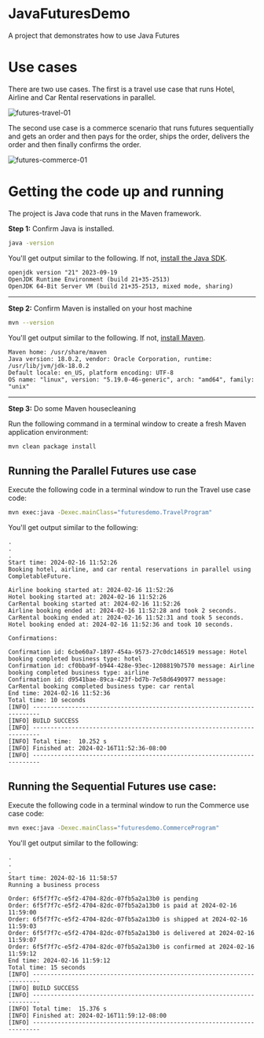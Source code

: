 # JavaFuturesDemo
A project that demonstrates how to use Java Futures

# Use cases

There are two use cases. The first is a travel use case that runs Hotel, Airline and Car Rental reservations in 
parallel.

![futures-travel-01](https://github.com/reselbob/JavaFuturesDemo/assets/1110569/2b49ce70-e003-4f31-b9cb-8007816da47a)


The second use case is a commerce scenario that runs futures sequentially and gets an order and then pays for the 
order, ships the 
order, 
delivers 
the 
order and then finally confirms the order.

![futures-commerce-01](https://github.com/reselbob/JavaFuturesDemo/assets/1110569/fe74af89-2319-46c5-9d82-419e2fd9d28e)


# Getting the code up and running

The project is Java code that runs in the Maven framework.

**Step 1:**  Confirm Java is installed.

```bash
java -version
```

You'll get output similar to the following. If not, [install the Java SDK](https://openjdk.org/install/).

```text
openjdk version "21" 2023-09-19
OpenJDK Runtime Environment (build 21+35-2513)
OpenJDK 64-Bit Server VM (build 21+35-2513, mixed mode, sharing)

```

---

**Step 2:** Confirm Maven is installed on your host machine

```bash
mvn --version
```

You'll get output similar to the following. If not, [install Maven](https://maven.apache.org/install.html).

```
Maven home: /usr/share/maven
Java version: 18.0.2, vendor: Oracle Corporation, runtime: /usr/lib/jvm/jdk-18.0.2
Default locale: en_US, platform encoding: UTF-8
OS name: "linux", version: "5.19.0-46-generic", arch: "amd64", family: "unix"
```

---

**Step 3:** Do some Maven housecleaning

Run the following command in a terminal window to create a fresh Maven application environment:
```bash
mvn clean package install
```

## Running the Parallel Futures use case

Execute the following code in a terminal window to run the Travel use case code:

```bash
mvn exec:java -Dexec.mainClass="futuresdemo.TravelProgram"
```

You'll get output similar to the following:

```text
.
.
.
Start time: 2024-02-16 11:52:26
Booking hotel, airline, and car rental reservations in parallel using CompletableFuture.

Airline booking started at: 2024-02-16 11:52:26
Hotel booking started at: 2024-02-16 11:52:26
CarRental booking started at: 2024-02-16 11:52:26
Airline booking ended at: 2024-02-16 11:52:28 and took 2 seconds.
CarRental booking ended at: 2024-02-16 11:52:31 and took 5 seconds.
Hotel booking ended at: 2024-02-16 11:52:36 and took 10 seconds.

Confirmations:

Confirmation id: 6cbe60a7-1897-454a-9573-27c0dc146519 message: Hotel booking completed business type: hotel
Confirmation id: cf0bba9f-b944-428e-93ec-1208819b7570 message: Airline booking completed business type: airline
Confirmation id: d9541bae-89ca-423f-bd7b-7e58d6490977 message: CarRental booking completed business type: car rental
End time: 2024-02-16 11:52:36
Total time: 10 seconds
[INFO] ------------------------------------------------------------------------
[INFO] BUILD SUCCESS
[INFO] ------------------------------------------------------------------------
[INFO] Total time:  10.252 s
[INFO] Finished at: 2024-02-16T11:52:36-08:00
[INFO] ------------------------------------------------------------------------

```

## Running the Sequential Futures use case:

Execute the following code in a terminal window to run the Commerce use case code:

```bash
mvn exec:java -Dexec.mainClass="futuresdemo.CommerceProgram"
```

You'll get output similar to the following:

```text
.
.
.
Start time: 2024-02-16 11:58:57
Running a business process

Order: 6f5f7f7c-e5f2-4704-82dc-07fb5a2a13b0 is pending
Order: 6f5f7f7c-e5f2-4704-82dc-07fb5a2a13b0 is paid at 2024-02-16 11:59:00
Order: 6f5f7f7c-e5f2-4704-82dc-07fb5a2a13b0 is shipped at 2024-02-16 11:59:03
Order: 6f5f7f7c-e5f2-4704-82dc-07fb5a2a13b0 is delivered at 2024-02-16 11:59:07
Order: 6f5f7f7c-e5f2-4704-82dc-07fb5a2a13b0 is confirmed at 2024-02-16 11:59:12
End time: 2024-02-16 11:59:12
Total time: 15 seconds
[INFO] ------------------------------------------------------------------------
[INFO] BUILD SUCCESS
[INFO] ------------------------------------------------------------------------
[INFO] Total time:  15.376 s
[INFO] Finished at: 2024-02-16T11:59:12-08:00
[INFO] ------------------------------------------------------------------------
```

